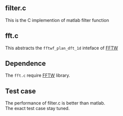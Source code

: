 ## filter.c
This is the C implemention of matlab filter function

## fft.c
This abstracts the ```fftwf_plan_dft_1d``` inteface of [ FFTW](http://www.fftw.org/)
 
## Dependence
The ```fft.c``` require
[ FFTW](http://www.fftw.org/) library.


## Test case
The performance of filter.c is better than matlab.  
The exact test case stay tuned.